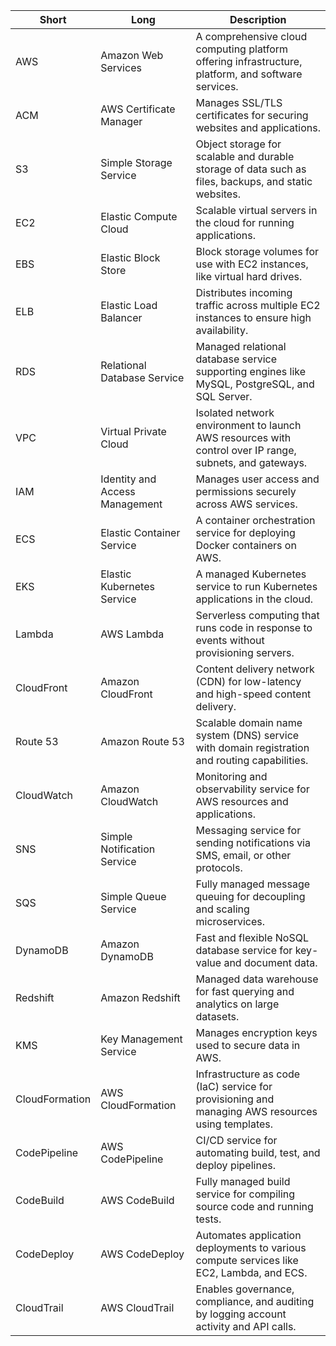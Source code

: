 | Short | Long | Description |
|---|---|---|
|AWS| Amazon Web Services| A comprehensive cloud computing platform offering infrastructure, platform, and software services. |
|ACM| AWS Certificate Manager| Manages SSL/TLS certificates for securing websites and applications. |
|S3| Simple Storage Service | Object storage for scalable and durable storage of data such as files, backups, and static websites. |
|EC2| Elastic Compute Cloud | Scalable virtual servers in the cloud for running applications. |
|EBS| Elastic Block Store | Block storage volumes for use with EC2 instances, like virtual hard drives. |
|ELB| Elastic Load Balancer | Distributes incoming traffic across multiple EC2 instances to ensure high availability. |
|RDS| Relational Database Service | Managed relational database service supporting engines like MySQL, PostgreSQL, and SQL Server. |
|VPC| Virtual Private Cloud | Isolated network environment to launch AWS resources with control over IP range, subnets, and gateways. |
|IAM| Identity and Access Management | Manages user access and permissions securely across AWS services. |
|ECS| Elastic Container Service | A container orchestration service for deploying Docker containers on AWS. |
|EKS| Elastic Kubernetes Service | A managed Kubernetes service to run Kubernetes applications in the cloud. |
|Lambda| AWS Lambda | Serverless computing that runs code in response to events without provisioning servers. |
|CloudFront| Amazon CloudFront | Content delivery network (CDN) for low-latency and high-speed content delivery. |
|Route 53| Amazon Route 53 | Scalable domain name system (DNS) service with domain registration and routing capabilities. |
|CloudWatch| Amazon CloudWatch | Monitoring and observability service for AWS resources and applications. |
|SNS| Simple Notification Service | Messaging service for sending notifications via SMS, email, or other protocols. |
|SQS| Simple Queue Service | Fully managed message queuing for decoupling and scaling microservices. |
|DynamoDB| Amazon DynamoDB | Fast and flexible NoSQL database service for key-value and document data. |
|Redshift| Amazon Redshift | Managed data warehouse for fast querying and analytics on large datasets. |
|KMS| Key Management Service | Manages encryption keys used to secure data in AWS. |
|CloudFormation| AWS CloudFormation | Infrastructure as code (IaC) service for provisioning and managing AWS resources using templates. |
|CodePipeline| AWS CodePipeline | CI/CD service for automating build, test, and deploy pipelines. |
|CodeBuild| AWS CodeBuild | Fully managed build service for compiling source code and running tests. |
|CodeDeploy| AWS CodeDeploy | Automates application deployments to various compute services like EC2, Lambda, and ECS. |
|CloudTrail| AWS CloudTrail | Enables governance, compliance, and auditing by logging account activity and API calls. |
